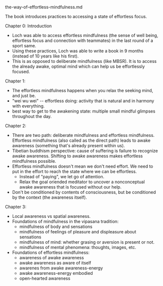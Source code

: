 the-way-of-effortless-mindfulness.md

The book introduces practices to accessing a state of effortless focus. 

Chapter 0: Introduction
- Loch was able to access effortless mindfulness (the sense of well being, effortless focus and connection with teammates) in the last round of a sport same. 
- Using these practices, Loch was able to write a book in 9 months (instead of 10 years like his first).
- This is as opposed to deliberate mindfulness (like MBSR). It is to access the already awake, optimal mind which can help us be effortlessly focused. 

Chapter 1:
- The effortless mindfulness happens when you relax the seeking mind, and just be.
- "wei wu wei" -- effortless doing: activity that is natural and in harmony with everything.
- best way to get to the awakening state: multiple small mindful glimpses throughout the day.

Chapter 2: 
- There are two path: deliberate mindfulness and effortless mindfulness. Effortless mindfulness (also called as the direct path) leads to awake awareness (something that's already present within us).
- Tibetian buddhism perspective: cause of suffering is failure to recognize awake awareness. Shifting to awake awareness makes effortless mindfulness possible.
- Effortless mindfulness doesn't mean we don't need effort. We need to put in the effort to reach the state where we can be effortless. 
	- Instead of "paying", we let go of attention.
	- Relax the goal oriended meditator to uncover a nonconceptual awake awareness that is focused without our help.
- Don't be conditioned by contents of consciousness, but be conditioned by the context (the awareness itself).

Chapter 3:
- Local awareness vs spatial awareness.
- Foundations of mindfulness in the vipasana tradition:
	- mindfulness of body and sensations
	- mindfulness of feelings of pleasure and displeasure about sensations
	- mindfulness of mind: whether grasing or aversion is present or not.
	- mindfulness of mental phenomena: thoughts, images, etc.
- Foundations of effortless mindfulness:
	- awareness of awake awareness
	- awake awareness as aware of itself
	- awarenes from awake awareness-energy
	- awake awareness-energy embodied
	- open-hearted awareness









